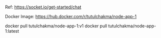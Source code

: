 Ref: https://socket.io/get-started/chat

Docker Image:
https://hub.docker.com/r/tutulchakma/node-app-1

docker pull tutulchakma/node-app-1:v1
docker pull tutulchakma/node-app-1:latest
